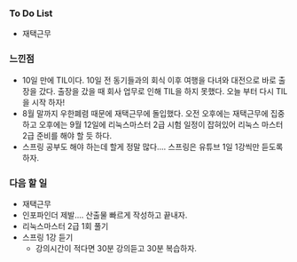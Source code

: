 ### To Do List

-  재택근무

  

### 느낀점

- 10일 만에 TIL이다. 10일 전 동기들과의 회식 이후 여행을 다녀와 대전으로 바로 출장을 갔다. 출장을 갔을 때 회사 업무로 인해 TIL을 하지 못했다. 오늘 부터 다시 TIL을 시작 하자!
- 8월 말까지 우한폐렴 때문에 재택근무에 돌입했다. 오전 오후에는 재택근무에 집중하고 오후에는  9월 12일에 리눅스마스터 2급 시험 일정이 잡혀있어 리눅스 마스터 2급 준비를 해야 할 듯 하다. 
- 스프링 공부도 해야 하는데 할게 정말 많다.... 스프링은 유튜브 1일 1강씩만 듣도록 하자.



### 다음 할 일

-  재택근무
  - 인포파인더 제발.... 산출물 빠르게 작성하고 끝내자.
- 리눅스마스터 2급 1회 풀기
- 스프링 1강 듣기
  - 강의시간이 적다면 30분 강의듣고 30분 복습하자.